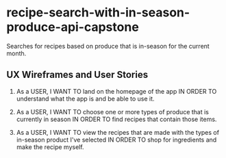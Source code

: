 # recipe-search-with-in-season-produce-api-capstone
Searches for recipes based on produce that is in-season for the current month.

## UX Wireframes and User Stories

1. As a USER, I WANT TO land on the homepage of the app IN ORDER TO understand what the app is and be able to use it. 


2. As a USER, I WANT TO choose one or more types of produce that is currently in season IN ORDER TO find recipes that contain those items.

3. As a USER, I WANT TO view the recipes that are made with the types of in-season product I've selected IN ORDER TO shop for ingredients and make the recipe myself. 

